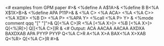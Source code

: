<# examples from GPM paper #>&
<%define A A$1A>&
<%define B B<%A X$1X>B>&
<%define APA P$1$1P>&
&
<%A C>
<%A ACA>
<%A <%A C>>
<%A XDX>
<%B D>
<%A P>
<%APA Y>
<%call <%A P> Y>
&
<%mode comment qqq "[" "]">&
Q[<%A C>]R
<%A [<%A X>]>
<%B [<%A X>]>
Q[<%]R[>]
Q[[<%A C>]]R
&
<# Output:
	ACA
	AACAA
	AACAA
	AXDXA
	BAXDXAB
	APA
	PYYP
	PYYP
	Q<%A C>R
	A<%A X>A
	BAX<%A X>XAB
	Q<%R>
	Q[<%A C>]R
#>&
